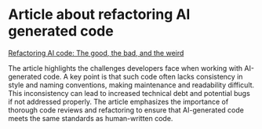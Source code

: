 # Article about refactoring AI generated code

[Refactoring AI code: The good, the bad, and the weird](https://www.infoworld.com/article/3610521/refactoring-ai-code-the-good-the-bad-and-the-weird.html "Article")

The article highlights the challenges developers face when working with AI-generated code. A key point is that such code often lacks consistency in style and naming conventions, making maintenance and readability difficult. This inconsistency can lead to increased technical debt and potential bugs if not addressed properly. The article emphasizes the importance of thorough code reviews and refactoring to ensure that AI-generated code meets the same standards as human-written code.


